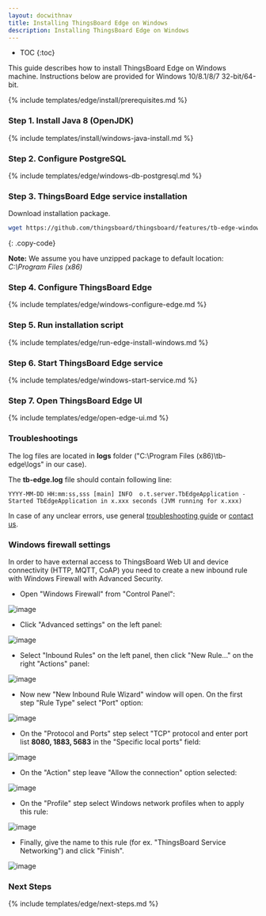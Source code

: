 ```yaml
---
layout: docwithnav
title: Installing ThingsBoard Edge on Windows
description: Installing ThingsBoard Edge on Windows
---
```


* TOC
{:toc}
  
This guide describes how to install ThingsBoard Edge on Windows machine.
Instructions below are provided for Windows 10/8.1/8/7 32-bit/64-bit.

{% include templates/edge/install/prerequisites.md %}

### Step 1. Install Java 8 (OpenJDK) 

{% include templates/install/windows-java-install.md %}

### Step 2. Configure PostgreSQL

{% include templates/edge/windows-db-postgresql.md %}

### Step 3. ThingsBoard Edge service installation

Download installation package.

```bash
wget https://github.com/thingsboard/thingsboard/features/tb-edge-windows-1.0.0beta.zip
```
{: .copy-code}

**Note:** We assume you have unzipped package to default location: *C:\Program Files (x86)*

### Step 4. Configure ThingsBoard Edge

{% include templates/edge/windows-configure-edge.md %}

### Step 5. Run installation script

{% include templates/edge/run-edge-install-windows.md %} 

### Step 6. Start ThingsBoard Edge service

{% include templates/edge/windows-start-service.md %}

### Step 7. Open ThingsBoard Edge UI

{% include templates/edge/open-edge-ui.md %} 

### Troubleshootings

The log files are located in **logs** folder ("C:\Program Files (x86)\tb-edge\logs" in our case).

The **tb-edge.log** file should contain following line:

```text
YYYY-MM-DD HH:mm:ss,sss [main] INFO  o.t.server.TbEdgeApplication - Started TbEdgeApplication in x.xxx seconds (JVM running for x.xxx)
```

In case of any unclear errors, use general [troubleshooting guide](/docs/user-guide/troubleshooting/#getting-help) or [contact us](/docs/contact-us/).

### Windows firewall settings

In order to have external access to ThingsBoard Web UI and device connectivity (HTTP, MQTT, CoAP)
you need to create a new inbound rule with Windows Firewall with Advanced Security.
 
- Open "Windows Firewall" from "Control Panel":

![image](/images/user-guide/install/windows/windows7-firewall-1.png)

- Click "Advanced settings" on the left panel:

![image](/images/user-guide/install/windows/windows7-firewall-2.png)

- Select "Inbound Rules" on the left panel, then click "New Rule..." on the right "Actions" panel:

![image](/images/user-guide/install/windows/windows7-firewall-3.png)

- Now new "New Inbound Rule Wizard" window will open. On the first step "Rule Type" select "Port" option: 

![image](/images/user-guide/install/windows/windows7-firewall-4.png)

- On the "Protocol and Ports" step select "TCP" protocol and enter port list **8080, 1883, 5683** in the "Specific local ports" field:

![image](/images/user-guide/install/windows/windows7-firewall-5.png)

- On the "Action" step leave "Allow the connection" option selected:

![image](/images/user-guide/install/windows/windows7-firewall-6.png)

- On the "Profile" step select Windows network profiles when to apply this rule:

![image](/images/user-guide/install/windows/windows7-firewall-7.png)

- Finally, give the name to this rule (for ex. "ThingsBoard Service Networking") and click "Finish".

![image](/images/user-guide/install/windows/windows7-firewall-8.png)


### Next Steps

{% include templates/edge/next-steps.md %} 
